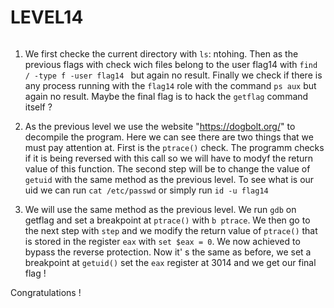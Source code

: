 # LEVEL14
######


1. We first checke the current directory with `ls`: ntohing. Then as the previous flags with check wich files belong to the user flag14 with `find / -type f -user flag14 ` but again no result. Finally we check if there is any process running with the `flag14` role with the command `ps aux` but again no result. Maybe the final flag is to hack the `getflag` command itself ?

2. As the previous level we use the website "https://dogbolt.org/" to decompile the program. Here we can see there are two things that we must pay attention at. First is the `ptrace()` check. The programm checks if it is being reversed with this call so we will have to modyf the return value of this function. The second step will be to change the value of `getuid` with the same method as the previous level. To see what is our uid we can run `cat /etc/passwd` or simply run `id -u flag14`

3. We will use the same method as the previous level. We run `gdb` on getflag and set a breakpoint at `ptrace()` with `b ptrace`. We then go to the next step with `step` and we modify the return value of `ptrace()` that is stored in the register `eax` with `set $eax = 0`. We now achieved to bypass the reverse protection. Now it' s the same as before, we set a breakpoint at `getuid()` set the `eax` register at 3014 and we get our final flag !

Congratulations !